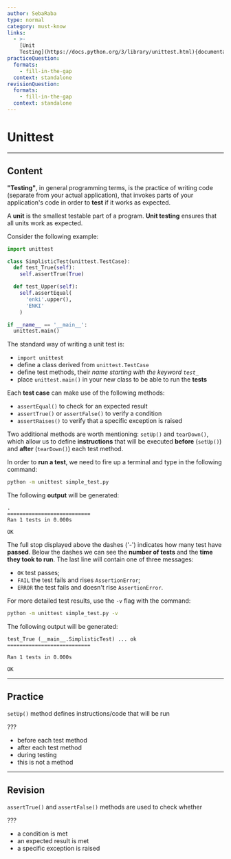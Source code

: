 ```yaml
---
author: SebaRaba
type: normal
category: must-know
links:
  - >-
    [Unit
    Testing](https://docs.python.org/3/library/unittest.html){documentation}
practiceQuestion:
  formats:
    - fill-in-the-gap
  context: standalone
revisionQuestion:
  formats:
    - fill-in-the-gap
  context: standalone
---
```


# Unittest


---

## Content

**"Testing"**, in general programming terms, is the practice of writing code (separate from your actual application), that invokes parts of your application's code in order to **test** if it works as expected.

A **unit** is the smallest testable part of a program. **Unit testing** ensures that all units work as expected.

Consider the following example:

```python
import unittest

class SimplisticTest(unittest.TestCase):
  def test_True(self):
    self.assertTrue(True)

  def test_Upper(self):
    self.assertEqual(
      'enki'.upper(),
      'ENKI'
    )

if __name__ == '__main__':
  unittest.main()
```

The standard way of writing a unit test is:

- `import unittest`
- define a class derived from `unittest.TestCase`
- define test methods, their *name starting with the keyword `test_`*
- place `unittest.main()` in your new class to be able to run the **tests**

Each **test case** can make use of the following methods:

- `assertEqual()` to check for an expected result
- `assertTrue()` or `assertFalse()` to verify a condition
- `assertRaises()` to verify that a specific exception is raised

Two additional methods are worth mentioning: `setUp()` and `tearDown()`, which allow us to define **instructions** that will be executed **before** (`setUp()`) and **after** (`tearDown()`) each test method.

In order to **run a test**, we need to fire up a terminal and type in the following command:

```bash
python -m unittest simple_test.py
```

The following **output** will be generated:

```plain-text
.
===========================
Ran 1 tests in 0.000s

OK
```

The full stop displayed above the dashes ('-') indicates how many test have **passed**. Below the dashes we can see the **number of tests** and the **time they took to run**. The last line will contain one of three messages:

- `OK` test passes;
- `FAIL` the test fails and rises `AssertionError`;
- `ERROR` the test fails and doesn't rise `AssertionError`.

For more detailed test results, use the `-v` flag with the command:

```bash
python -m unittest simple_test.py -v
```

The following output will be generated:

```plain-text
test_True (__main__.SimplisticTest) ... ok
===========================

Ran 1 tests in 0.000s

OK
```


---

## Practice

`setUp()` method defines instructions/code that will be run

???

- before each test method
- after each test method
- during testing
- this is not a method


---

## Revision

`assertTrue()` and `assertFalse()` methods are used to check whether

???

- a condition is met
- an expected result is met
- a specific exception is raised
